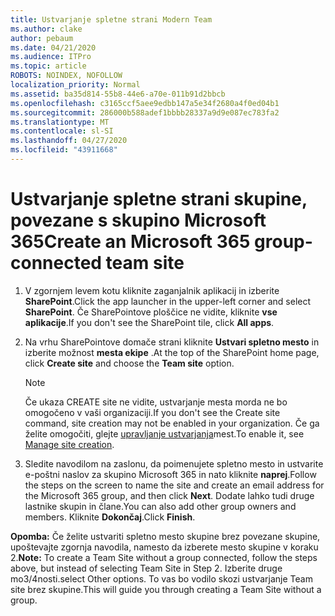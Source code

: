 ```yaml
---
title: Ustvarjanje spletne strani Modern Team
ms.author: clake
author: pebaum
ms.date: 04/21/2020
ms.audience: ITPro
ms.topic: article
ROBOTS: NOINDEX, NOFOLLOW
localization_priority: Normal
ms.assetid: ba35d814-55b8-44e6-a70e-011b91d2bbcb
ms.openlocfilehash: c3165ccf5aee9edbb147a5e34f2680a4f0ed04b1
ms.sourcegitcommit: 286000b588adef1bbbb28337a9d9e087ec783fa2
ms.translationtype: MT
ms.contentlocale: sl-SI
ms.lasthandoff: 04/27/2020
ms.locfileid: "43911668"
---
```

# <a name="create-an-microsoft-365-group-connected-team-site"></a><span data-ttu-id="b353f-102">Ustvarjanje spletne strani skupine, povezane s skupino Microsoft 365</span><span class="sxs-lookup"><span data-stu-id="b353f-102">Create an Microsoft 365 group-connected team site</span></span>

1. <span data-ttu-id="b353f-103">V zgornjem levem kotu kliknite zaganjalnik aplikacij in izberite **SharePoint**.</span><span class="sxs-lookup"><span data-stu-id="b353f-103">Click the app launcher in the upper-left corner and select **SharePoint**.</span></span> <span data-ttu-id="b353f-104">Če SharePointove ploščice ne vidite, kliknite **vse aplikacije**.</span><span class="sxs-lookup"><span data-stu-id="b353f-104">If you don't see the SharePoint tile, click **All apps**.</span></span>
    
2. <span data-ttu-id="b353f-105">Na vrhu SharePointove domače strani kliknite **Ustvari spletno mesto** in izberite možnost **mesta ekipe** .</span><span class="sxs-lookup"><span data-stu-id="b353f-105">At the top of the SharePoint home page, click **Create site** and choose the **Team site** option.</span></span> 
    
    > [!NOTE]
    > <span data-ttu-id="b353f-106">Če ukaza CREATE site ne vidite, ustvarjanje mesta morda ne bo omogočeno v vaši organizaciji.</span><span class="sxs-lookup"><span data-stu-id="b353f-106">If you don't see the Create site command, site creation may not be enabled in your organization.</span></span> <span data-ttu-id="b353f-107">Če ga želite omogočiti, glejte [upravljanje ustvarjanja](https://go.microsoft.com/fwlink/?linkid=2009644)mest.</span><span class="sxs-lookup"><span data-stu-id="b353f-107">To enable it, see [Manage site creation](https://go.microsoft.com/fwlink/?linkid=2009644).</span></span> 
  
3. <span data-ttu-id="b353f-108">Sledite navodilom na zaslonu, da poimenujete spletno mesto in ustvarite e-poštni naslov za skupino Microsoft 365 in nato kliknite **naprej**.</span><span class="sxs-lookup"><span data-stu-id="b353f-108">Follow the steps on the screen to name the site and create an email address for the Microsoft 365 group, and then click **Next**.</span></span> <span data-ttu-id="b353f-109">Dodate lahko tudi druge lastnike skupin in člane.</span><span class="sxs-lookup"><span data-stu-id="b353f-109">You can also add other group owners and members.</span></span> <span data-ttu-id="b353f-110">Kliknite **Dokončaj**.</span><span class="sxs-lookup"><span data-stu-id="b353f-110">Click **Finish**.</span></span>
  
 <span data-ttu-id="b353f-111">**Opomba:** Če želite ustvariti spletno mesto skupine brez povezane skupine, upoštevajte zgornja navodila, namesto da izberete mesto skupine v koraku 2.</span><span class="sxs-lookup"><span data-stu-id="b353f-111">**Note:** To create a Team Site without a group connected, follow the steps above, but instead of selecting Team Site in Step 2.</span></span> <span data-ttu-id="b353f-112">Izberite druge mo3/4nosti.</span><span class="sxs-lookup"><span data-stu-id="b353f-112">select Other options.</span></span> <span data-ttu-id="b353f-113">To vas bo vodilo skozi ustvarjanje Team site brez skupine.</span><span class="sxs-lookup"><span data-stu-id="b353f-113">This will guide you through creating a Team Site without a group.</span></span> 
    

